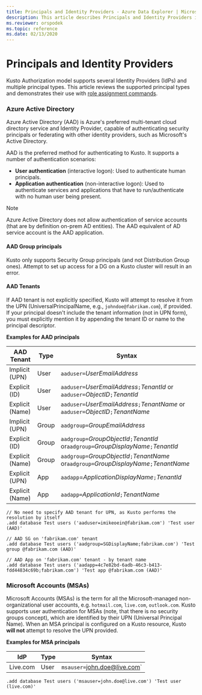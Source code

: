 ```yaml
---
title: Principals and Identity Providers - Azure Data Explorer | Microsoft Docs
description: This article describes Principals and Identity Providers in Azure Data Explorer.
ms.reviewer: orspodek
ms.topic: reference
ms.date: 02/13/2020
---
```

# Principals and Identity Providers

Kusto Authorization model supports several Identity Providers (IdPs) and multiple principal types.
This article reviews the supported principal types and demonstrates their use with [role assignment commands](../../management/security-roles.md).

### Azure Active Directory
Azure Active Directory (AAD) is Azure's preferred multi-tenant cloud directory service and Identity Provider,
capable of authenticating security principals or federating with other identity providers, such as Microsoft's Active Directory.

AAD is the preferred method for authenticating to Kusto. It supports a number of authentication scenarios:
* **User authentication** (interactive logon): Used to authenticate human principals.
* **Application authentication** (non-interactive logon): Used to authenticate services and applications that have to run/authenticate with no human user being present.

> [!NOTE]
> Azure Active Directory does not allow authentication of service accounts (that are by definition on-prem AD entities).
  The AAD equivalent of AD service account is the AAD application.

#### AAD Group principals
Kusto only supports Security Group principals (and not Distribution Group ones). Attempt to set up access for a DG on a Kusto cluster will result in an error.

#### AAD Tenants

If AAD tenant is not explicitly specified, Kusto will attempt to resolve it from the UPN (UniversalPrincipalName, e.g., `johndoe@fabrikam.com`), if provided. If your principal doesn't include the tenant information (not in UPN form), you must explicitly mention it by appending the tenant ID or name to the principal descriptor.

**Examples for AAD principals**

|AAD Tenant |Type |Syntax |
|-----------|-----|-------|
|Implicit (UPN)  |User  |`aaduser=`*UserEmailAddress*
|Explicit (ID)   |User  |`aaduser=`*UserEmailAddress*`;`*TenantId* or `aaduser=`*ObjectID*`;`*TenantId*
|Explicit (Name) |User  |`aaduser=`*UserEmailAddress*`;`*TenantName* or `aaduser=`*ObjectID*`;`*TenantName*
|Implicit (UPN)  |Group |`aadgroup=`*GroupEmailAddress*
|Explicit (ID)   |Group |`aadgroup=`*GroupObjectId*`;`*TenantId* or`aadgroup=`*GroupDisplayName*`;`*TenantId*
|Explicit (Name) |Group |`aadgroup=`*GroupObjectId*`;`*TenantName* or`aadgroup=`*GroupDisplayName*`;`*TenantName*
|Explicit (UPN)  |App   |`aadapp`=*ApplicationDisplayName*`;`*TenantId*
|Explicit (Name) |App   |`aadapp=`*ApplicationId*`;`*TenantName*

```kusto
// No need to specify AAD tenant for UPN, as Kusto performs the resolution by itself
.add database Test users ('aaduser=imikeoein@fabrikam.com') 'Test user (AAD)'

// AAD SG on 'fabrikam.com' tenant
.add database Test users ('aadgroup=SGDisplayName;fabrikam.com') 'Test group @fabrikam.com (AAD)'

// AAD App on 'fabrikam.com' tenant - by tenant name
.add database Test users ('aadapp=4c7e82bd-6adb-46c3-b413-fdd44834c69b;fabrikam.com') 'Test app @fabrikam.com (AAD)'
```

### Microsoft Accounts (MSAs)
Microsoft Accounts (MSAs) is the term for all the Microsoft-managed non-organizational user accounts, e.g. `hotmail.com`, `live.com`, `outlook.com`.
Kusto supports user authentication for MSAs (note, that there is no security groups concept), which are identified by their UPN (Universal Principal Name).
When an MSA principal is configured on a Kusto resource, Kusto **will not** attempt to resolve the UPN provided.

**Examples for MSA principals**

|IdP  |Type  |Syntax |
|-----|------|-------|
|Live.com |User  |`msauser=`john.doe@live.com`

```kusto
.add database Test users ('msauser=john.doe@live.com') 'Test user (live.com)'
```

